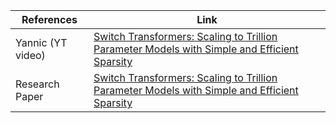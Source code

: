 | References | Link |
| ---- | ---- |
| Yannic (YT video) | [Switch Transformers: Scaling to Trillion Parameter Models with Simple and Efficient Sparsity](https://www.youtube.com/watch?v=iAR8LkkMMIM&ab_channel=YannicKilcher) |
| Research Paper | [Switch Transformers: Scaling to Trillion Parameter Models with Simple and Efficient Sparsity](https://arxiv.org/pdf/2101.03961.pdf) |
